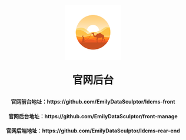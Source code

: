<p align="center">
	<img alt="logo" src="https://github.com/EmilyDataSculptor/ldcms-front/blob/main/public/indexLogo2.png" style=" weight: 150px; height: 150px ">
</p>
<h1 align="center" style="margin: 30px 0 30px; font-weight: bold;">官网后台</h1>
<h4 align="center">官网前台地址：https://github.com/EmilyDataSculptor/ldcms-front</h4>
<h4 align="center">官网后台地址：https://github.com/EmilyDataSculptor/front-manage </h4>
<h4 align="center">官网后端地址：https://github.com/EmilyDataSculptor/ldcms-rear-end </h4>
